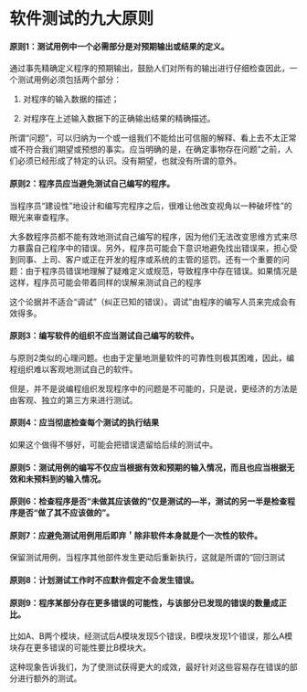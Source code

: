 # 软件测试的九大原则

#### 原则1：测试用例中一个必需部分是对预期输出或结果的定义。

通过事先精确定义程序的预期输出，鼓励人们对所有的输出进行仔细检查因此，一个测试用例必须包括两个部分：

 1. 对程序的输入数据的描述；

 2. 对程序在上述输入数据下的正确输出结果的精确描述。

所谓“问题”，可以归纳为一个或一组我们不能给出可信服的解释、看上去不太正常或不符合我们期望或预想的事实。应当明确的是，在确定事物存在问题”之前，人们必须已经形成了特定的认识。没有期望，也就没有所谓的意外。

#### 原则2：程序员应当避免测试自己编写的程序。

当程序员“建设性”地设计和编写完程序之后，很难让他改变视角以一种破坏性”的眼光来审查程序。

大多数程序员都不能有效地测试自己编写的程序，因为他们无法改变思维方式来尽力暴露自己程序中的错误。另外，程序员可能会下意识地避免找出错误来，担心受到同事、上司、客户或正在开发的程序或系统的主管的惩罚。还有一个重要的问题：由于程序员错误地理解了疑难定义或规范，导致程序中存在错误。如果情况是这样，程序员可能会带着同样的误解来测试自己的程序

这个论据并不适合“调试”（纠正已知的错误）。调试”由程序的编写人员来完成会有效得多。



#### 原则3：编写软件的组织不应当测试自己编写的软件。

与原则2类似的心理问题。也由于定量地测量软件的可靠性则极其困难，因此，编程组织难以客观地测试自己的软件。

但是，并不是说编程组织发现程序中的问题是不可能的，只是说，更经济的方法是由客观、独立的第三方来进行测试。



#### 原则4：应当彻底检查每个测试的执行结果

如果这个做得不够好，可能会把错误遗留给后续的测试中。



#### 原则5：测试用例的编写不仅应当根据有效和预期的输入情况，而且也应当根据无效和未预料到的输入情况。



#### 原则6：检查程序是否“未做其应该做的”仅是测试的―半，测试的另一半是检查程序是否“做了其不应该做的”。



#### 原则7：应避免测试用例用后即弃＇除非软件本身就是个一次性的软件。

保留测试用例，当程序其他部件发生更动后重新执行，这就是所谓的“回归测试



#### 原则8：计划测试工作时不应默许假定不会发生错误。



#### 原则9：程序某部分存在更多错误的可能性，与该部分已发现的错误的数量成正比。

比如A、B两个模块，经测试后A模块发现5个错误，B模块发现1个错误，那么A模块存在更多错误的可能性要比B模块大。

这种现象告诉我们，为了使测试获得更大的成效，最好针对这些容易存在错误的部分进行额外的测试。